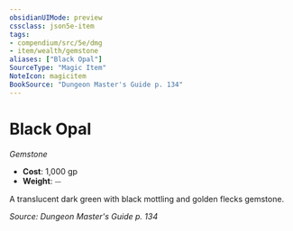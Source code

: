 ```yaml
---
obsidianUIMode: preview
cssclass: json5e-item
tags:
- compendium/src/5e/dmg
- item/wealth/gemstone
aliases: ["Black Opal"]
SourceType: "Magic Item"
NoteIcon: magicitem
BookSource: "Dungeon Master's Guide p. 134"
---
```

# Black Opal
*Gemstone*  

- **Cost**: 1,000 gp
- **Weight**: ⏤

A translucent dark green with black mottling and golden flecks gemstone.

*Source: Dungeon Master's Guide p. 134*